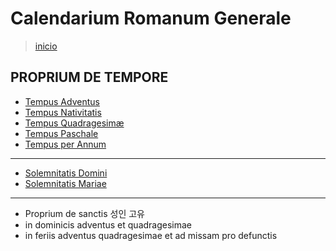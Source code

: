 # Calendarium Romanum Generale
> [inicio](./README.md)

## PROPRIUM DE TEMPORE
* [Tempus Adventus](./lc/LA.md)
* [Tempus Nativitatis](./lc/LN.md)
* [Tempus Quadragesimæ](./lc/LQ.md)
* [Tempus Paschale](./lc/LP.md)
* [Tempus per Annum](./lc/LH.md)

----

* [Solemnitatis Domini](./lc/LD.md)
* [Solemnitatis Mariae](./lc/LM.md)

----
* Proprium de sanctis 성인 고유
* in dominicis adventus et quadragesimae  
* in feriis adventus quadragesimae et ad missam pro defunctis

